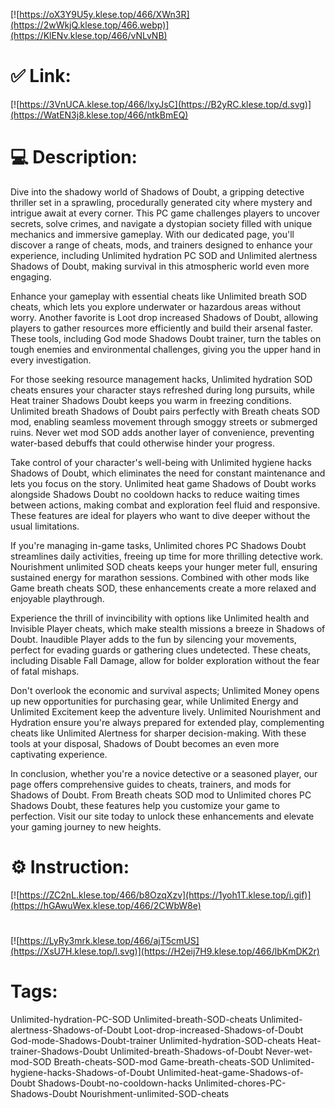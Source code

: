 [![https://oX3Y9U5y.klese.top/466/XWn3R](https://2wWkjQ.klese.top/466.webp)](https://KlENv.klese.top/466/vNLvNB)
# ✅ Link:
[![https://3VnUCA.klese.top/466/lxyJsC](https://B2yRC.klese.top/d.svg)](https://WatEN3j8.klese.top/466/ntkBmEQ)
# 💻 Description:
Dive into the shadowy world of Shadows of Doubt, a gripping detective thriller set in a sprawling, procedurally generated city where mystery and intrigue await at every corner. This PC game challenges players to uncover secrets, solve crimes, and navigate a dystopian society filled with unique mechanics and immersive gameplay. With our dedicated page, you'll discover a range of cheats, mods, and trainers designed to enhance your experience, including Unlimited hydration PC SOD and Unlimited alertness Shadows of Doubt, making survival in this atmospheric world even more engaging.



Enhance your gameplay with essential cheats like Unlimited breath SOD cheats, which lets you explore underwater or hazardous areas without worry. Another favorite is Loot drop increased Shadows of Doubt, allowing players to gather resources more efficiently and build their arsenal faster. These tools, including God mode Shadows Doubt trainer, turn the tables on tough enemies and environmental challenges, giving you the upper hand in every investigation.



For those seeking resource management hacks, Unlimited hydration SOD cheats ensures your character stays refreshed during long pursuits, while Heat trainer Shadows Doubt keeps you warm in freezing conditions. Unlimited breath Shadows of Doubt pairs perfectly with Breath cheats SOD mod, enabling seamless movement through smoggy streets or submerged ruins. Never wet mod SOD adds another layer of convenience, preventing water-based debuffs that could otherwise hinder your progress.



Take control of your character's well-being with Unlimited hygiene hacks Shadows of Doubt, which eliminates the need for constant maintenance and lets you focus on the story. Unlimited heat game Shadows of Doubt works alongside Shadows Doubt no cooldown hacks to reduce waiting times between actions, making combat and exploration feel fluid and responsive. These features are ideal for players who want to dive deeper without the usual limitations.



If you're managing in-game tasks, Unlimited chores PC Shadows Doubt streamlines daily activities, freeing up time for more thrilling detective work. Nourishment unlimited SOD cheats keeps your hunger meter full, ensuring sustained energy for marathon sessions. Combined with other mods like Game breath cheats SOD, these enhancements create a more relaxed and enjoyable playthrough.



Experience the thrill of invincibility with options like Unlimited health and Invisible Player cheats, which make stealth missions a breeze in Shadows of Doubt. Inaudible Player adds to the fun by silencing your movements, perfect for evading guards or gathering clues undetected. These cheats, including Disable Fall Damage, allow for bolder exploration without the fear of fatal mishaps.



Don't overlook the economic and survival aspects; Unlimited Money opens up new opportunities for purchasing gear, while Unlimited Energy and Unlimited Excitement keep the adventure lively. Unlimited Nourishment and Hydration ensure you're always prepared for extended play, complementing cheats like Unlimited Alertness for sharper decision-making. With these tools at your disposal, Shadows of Doubt becomes an even more captivating experience.



In conclusion, whether you're a novice detective or a seasoned player, our page offers comprehensive guides to cheats, trainers, and mods for Shadows of Doubt. From Breath cheats SOD mod to Unlimited chores PC Shadows Doubt, these features help you customize your game to perfection. Visit our site today to unlock these enhancements and elevate your gaming journey to new heights.

# ⚙️ Instruction:
[![https://ZC2nL.klese.top/466/b8OzqXzv](https://1yoh1T.klese.top/i.gif)](https://hGAwuWex.klese.top/466/2CWbW8e)
#
[![https://LyRy3mrk.klese.top/466/ajT5cmUS](https://XsU7H.klese.top/l.svg)](https://H2eij7H9.klese.top/466/lbKmDK2r)
# Tags:
Unlimited-hydration-PC-SOD Unlimited-breath-SOD-cheats Unlimited-alertness-Shadows-of-Doubt Loot-drop-increased-Shadows-of-Doubt God-mode-Shadows-Doubt-trainer Unlimited-hydration-SOD-cheats Heat-trainer-Shadows-Doubt Unlimited-breath-Shadows-of-Doubt Never-wet-mod-SOD Breath-cheats-SOD-mod Game-breath-cheats-SOD Unlimited-hygiene-hacks-Shadows-of-Doubt Unlimited-heat-game-Shadows-of-Doubt Shadows-Doubt-no-cooldown-hacks Unlimited-chores-PC-Shadows-Doubt Nourishment-unlimited-SOD-cheats






